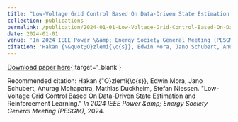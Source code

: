 ```yaml
---
title: "Low-Voltage Grid Control Based On Data-Driven State Estimation and Reinforcement Learning"
collection: publications
permalink: /publication/2024-01-01-Low-Voltage-Grid-Control-Based-On-Data-Driven-Stat
date: 2024-01-01
venue: 'In 2024 IEEE Power \&amp; Energy Society General Meeting (PESGM)'
citation: 'Hakan {\&quot;O}zlemi{\c{s}}, Edwin Mora, Jano Schubert, Anurag Mohapatra, Mathias Duckheim, Stefan Niessen. &quot;Low-Voltage Grid Control Based On Data-Driven State Estimation and Reinforcement Learning.&quot; <em>In 2024 IEEE Power \&amp;amp; Energy Society General Meeting (PESGM)</em>, 2024.'
---
```


[Download paper here](#){:target='_blank'}

Recommended citation: Hakan {\"O}zlemi{\c{s}}, Edwin Mora, Jano Schubert, Anurag Mohapatra, Mathias Duckheim, Stefan Niessen. "Low-Voltage Grid Control Based On Data-Driven State Estimation and Reinforcement Learning." <em>In 2024 IEEE Power \&amp; Energy Society General Meeting (PESGM)</em>, 2024.
